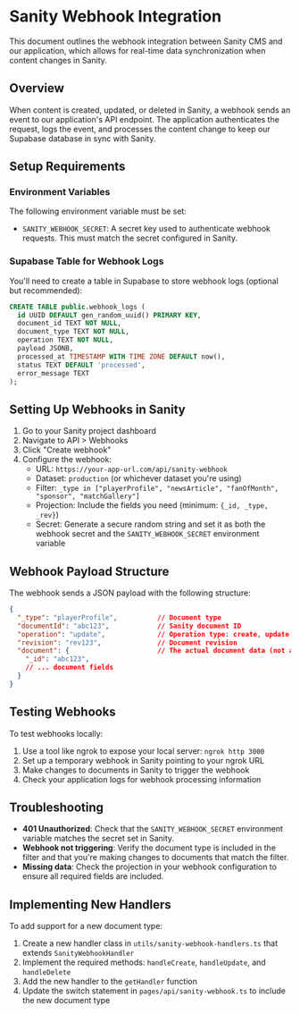 
# Sanity Webhook Integration

This document outlines the webhook integration between Sanity CMS and our application, which allows for real-time data synchronization when content changes in Sanity.

## Overview

When content is created, updated, or deleted in Sanity, a webhook sends an event to our application's API endpoint. The application authenticates the request, logs the event, and processes the content change to keep our Supabase database in sync with Sanity.

## Setup Requirements

### Environment Variables

The following environment variable must be set:

- `SANITY_WEBHOOK_SECRET`: A secret key used to authenticate webhook requests. This must match the secret configured in Sanity.

### Supabase Table for Webhook Logs

You'll need to create a table in Supabase to store webhook logs (optional but recommended):

```sql
CREATE TABLE public.webhook_logs (
  id UUID DEFAULT gen_random_uuid() PRIMARY KEY,
  document_id TEXT NOT NULL,
  document_type TEXT NOT NULL,
  operation TEXT NOT NULL,
  payload JSONB,
  processed_at TIMESTAMP WITH TIME ZONE DEFAULT now(),
  status TEXT DEFAULT 'processed',
  error_message TEXT
);
```

## Setting Up Webhooks in Sanity

1. Go to your Sanity project dashboard
2. Navigate to API > Webhooks
3. Click "Create webhook"
4. Configure the webhook:
   - URL: `https://your-app-url.com/api/sanity-webhook`
   - Dataset: `production` (or whichever dataset you're using)
   - Filter: `_type in ["playerProfile", "newsArticle", "fanOfMonth", "sponsor", "matchGallery"]`
   - Projection: Include the fields you need (minimum: `{_id, _type, _rev}`)
   - Secret: Generate a secure random string and set it as both the webhook secret and the `SANITY_WEBHOOK_SECRET` environment variable

## Webhook Payload Structure

The webhook sends a JSON payload with the following structure:

```json
{
  "_type": "playerProfile",          // Document type
  "documentId": "abc123",            // Sanity document ID
  "operation": "update",             // Operation type: create, update, or delete
  "revision": "rev123",              // Document revision
  "document": {                      // The actual document data (not always included)
    "_id": "abc123",
    // ... document fields
  }
}
```

## Testing Webhooks

To test webhooks locally:

1. Use a tool like ngrok to expose your local server: `ngrok http 3000`
2. Set up a temporary webhook in Sanity pointing to your ngrok URL
3. Make changes to documents in Sanity to trigger the webhook
4. Check your application logs for webhook processing information

## Troubleshooting

- **401 Unauthorized**: Check that the `SANITY_WEBHOOK_SECRET` environment variable matches the secret set in Sanity.
- **Webhook not triggering**: Verify the document type is included in the filter and that you're making changes to documents that match the filter.
- **Missing data**: Check the projection in your webhook configuration to ensure all required fields are included.

## Implementing New Handlers

To add support for a new document type:

1. Create a new handler class in `utils/sanity-webhook-handlers.ts` that extends `SanityWebhookHandler`
2. Implement the required methods: `handleCreate`, `handleUpdate`, and `handleDelete`
3. Add the new handler to the `getHandler` function
4. Update the switch statement in `pages/api/sanity-webhook.ts` to include the new document type
